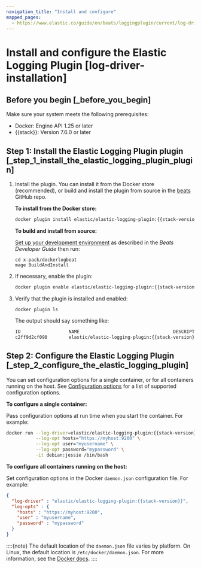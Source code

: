 ```yaml
---
navigation_title: "Install and configure"
mapped_pages:
  - https://www.elastic.co/guide/en/beats/loggingplugin/current/log-driver-installation.html
---
```


# Install and configure the Elastic Logging Plugin [log-driver-installation]



## Before you begin [_before_you_begin]

Make sure your system meets the following prerequisites:

* Docker: Engine API 1.25 or later
* {{stack}}: Version 7.6.0 or later


## Step 1: Install the Elastic Logging Plugin plugin [_step_1_install_the_elastic_logging_plugin_plugin]

1. Install the plugin. You can install it from the Docker store (recommended), or build and install the plugin from source in the [beats](https://github.com/elastic/beats) GitHub repo.

    **To install from the Docker store:**

    ```sh subs=true
    docker plugin install elastic/elastic-logging-plugin:{{stack-version}}
    ```

    **To build and install from source:**

    [Set up your development environment](/extend/index.md#setting-up-dev-environment) as described in the *Beats Developer Guide* then run:

    ```shell
    cd x-pack/dockerlogbeat
    mage BuildAndInstall
    ```

2. If necessary, enable the plugin:

    ```sh subs=true
    docker plugin enable elastic/elastic-logging-plugin:{{stack-version}}
    ```

3. Verify that the plugin is installed and enabled:

    ```shell
    docker plugin ls
    ```

    The output should say something like:

    ```sh subs=true
    ID                  NAME                                   DESCRIPTION              ENABLED
    c2ff9d2cf090        elastic/elastic-logging-plugin:{{stack-version}}   A beat for docker logs   true
    ```



## Step 2: Configure the Elastic Logging Plugin [_step_2_configure_the_elastic_logging_plugin]

You can set configuration options for a single container, or for all containers running on the host. See [Configuration options](/reference/loggingplugin/log-driver-configuration.md) for a list of supported configuration options.

**To configure a single container:**

Pass configuration options at run time when you start the container. For example:

```sh subs=true
docker run --log-driver=elastic/elastic-logging-plugin:{{stack-version}} \
           --log-opt hosts="https://myhost:9200" \
           --log-opt user="myusername" \
           --log-opt password="mypassword" \
           -it debian:jessie /bin/bash
```

**To configure all containers running on the host:**

Set configuration options in the Docker `daemon.json` configuration file. For example:

```json subs=true
{
  "log-driver" : "elastic/elastic-logging-plugin:{{stack-version}}",
  "log-opts" : {
    "hosts" : "https://myhost:9200",
    "user" : "myusername",
    "password" : "mypassword"
  }
}
```

::::{note}
The default location of the `daemon.json` file varies by platform. On Linux, the default location is `/etc/docker/daemon.json`. For more information, see the [Docker docs](https://docs.docker.com/engine/reference/commandline/dockerd/#daemon-configuration-file).
::::


